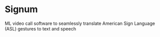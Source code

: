 # Signum
ML video call software to seamlessly translate American Sign Language (ASL) gestures to text and speech 
